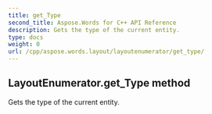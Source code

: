 ```yaml
---
title: get_Type
second_title: Aspose.Words for C++ API Reference
description: Gets the type of the current entity. 
type: docs
weight: 0
url: /cpp/aspose.words.layout/layoutenumerator/get_type/
---
```

## LayoutEnumerator.get_Type method


Gets the type of the current entity.

